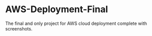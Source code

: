# AWS-Deployment-Final
The final and only project for AWS cloud deployment complete with screenshots.
